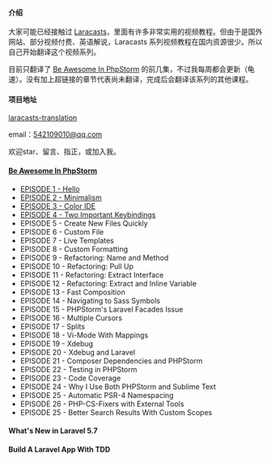#### 介绍
大家可能已经接触过  [Laracasts](https://laracasts.com/)，里面有许多非常实用的视频教程。但由于是国外网站、部分视频付费、英语解说，Laracasts 系列视频教程在国内资源很少。所以自己开始翻译这个视频系列。

目前只翻译了  [Be Awesome In PhpStorm](https://laracasts.com/series/how-to-be-awesome-in-phpstorm)  的前几集，不过我每周都会更新（龟速）。没有加上超链接的章节代表尚未翻译，完成后会翻译该系列的其他课程。


#### 项目地址
 [laracasts-translation](https://github.com/SakyaVarro/laracasts-translation)

email：542109010@qq.com

欢迎star、留言、指正，或加入我。

#### [Be Awesome In PhpStorm](https://v.youku.com/v_show/id_XMzk5OTc0MzkyMA==.html?spm=a2hzp.8253876.0.0&f=52028682)

- [EPISODE 1 - Hello](https://v.youku.com/v_show/id_XMzk5OTc0MzkyMA==.html?spm=a2h0j.11185381.listitem_page1.5!4~A)
- [EPISODE 2 - Minimalism](https://v.youku.com/v_show/id_XNDAwNDg2Nzc4OA==.html?spm=a2h0j.11185381.listitem_page1.5!2~A)
- [EPISODE 3 - Color IDE](https://v.youku.com/v_show/id_XNDAwNDg1MjEzMg==.html?spm=a2h0j.11185381.listitem_page1.5!3~A)
- [EPISODE 4 - Two Important Keybindings](https://v.youku.com/v_show/id_XNDAwNDk1NTI5Ng==.html?spm=a2h3j.8428770.3416059.1)
- EPISODE 5 - Create New Files Quickly
- EPISODE 6 - Custom File 
- EPISODE 7 - Live Templates
- EPISODE 8 - Custom Formatting
- EPISODE 9 - Refactoring: Name and Method
- EPISODE 10 - Refactoring: Pull Up
- EPISODE 11 - Refactoring: Extract Interface
- EPISODE 12 - Refactoring: Extract and Inline Variable
- EPISODE 13 - Fast Composition
- EPISODE 14 - Navigating to Sass Symbols
- EPISODE 15 - PHPStorm's Laravel Facades Issue
- EPISODE 16 - Multiple Cursors
- EPISODE 17 - Splits
- EPISODE 18 - Vi-Mode With Mappings
- EPISODE 19 - Xdebug
- EPISODE 20 - Xdebug and Laravel
- EPISODE 21 - Composer Dependencies and PHPStorm
- EPISODE 22 - Testing in PHPStorm
- EPISODE 23 - Code Coverage
- EPISODE 24 - Why I Use Both PHPStorm and Sublime Text
- EPISODE 25 - Automatic PSR-4 Namespacing
- EPISODE 26 - PHP-CS-Fixers with External Tools
- EPISODE 25 - Better Search Results With Custom Scopes

#### What's New in Laravel 5.7

#### Build A Laravel App With TDD
